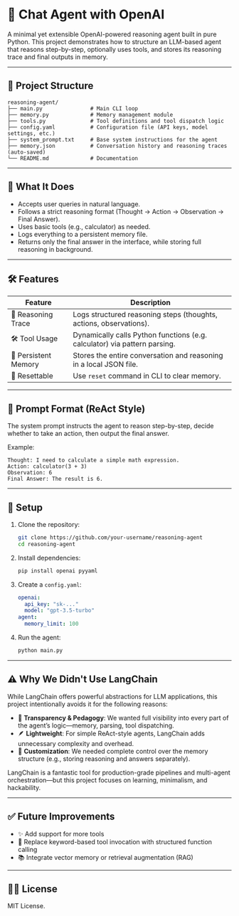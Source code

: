 # 🧠 Chat Agent with OpenAI

A minimal yet extensible OpenAI-powered reasoning agent built in pure Python. This project demonstrates how to structure an LLM-based agent that reasons step-by-step, optionally uses tools, and stores its reasoning trace and final outputs in memory.

---

## 📂 Project Structure

```
reasoning-agent/
├── main.py               # Main CLI loop
├── memory.py             # Memory management module
├── tools.py              # Tool definitions and tool dispatch logic
├── config.yaml           # Configuration file (API keys, model settings, etc.)
├── system_prompt.txt     # Base system instructions for the agent
├── memory.json           # Conversation history and reasoning traces (auto-saved)
└── README.md             # Documentation
```

---

## 🤖 What It Does

- Accepts user queries in natural language.
- Follows a strict reasoning format (Thought → Action → Observation → Final Answer).
- Uses basic tools (e.g., calculator) as needed.
- Logs everything to a persistent memory file.
- Returns only the final answer in the interface, while storing full reasoning in background.

---

## 🛠 Features

| Feature         | Description |
|----------------|-------------|
| 🧠 Reasoning Trace | Logs structured reasoning steps (thoughts, actions, observations). |
| 🛠 Tool Usage     | Dynamically calls Python functions (e.g. calculator) via pattern parsing. |
| 💾 Persistent Memory | Stores the entire conversation and reasoning in a local JSON file. |
| 🧹 Resettable | Use `reset` command in CLI to clear memory. |

---

## 🧭 Prompt Format (ReAct Style)

The system prompt instructs the agent to reason step-by-step, decide whether to take an action, then output the final answer.

Example:
```
Thought: I need to calculate a simple math expression.
Action: calculator(3 + 3)
Observation: 6
Final Answer: The result is 6.
```

---

## 🔧 Setup

1. Clone the repository:
   ```bash
   git clone https://github.com/your-username/reasoning-agent
   cd reasoning-agent
   ```

2. Install dependencies:
   ```bash
   pip install openai pyyaml
   ```

3. Create a `config.yaml`:
   ```yaml
   openai:
     api_key: "sk-..."
     model: "gpt-3.5-turbo"
   agent:
     memory_limit: 100
   ```

4. Run the agent:
   ```bash
   python main.py
   ```

---

## ⚠️ Why We Didn't Use LangChain

While LangChain offers powerful abstractions for LLM applications, this project intentionally avoids it for the following reasons:

- 🧱 **Transparency & Pedagogy**: We wanted full visibility into every part of the agent’s logic—memory, parsing, tool dispatching.
- 🪶 **Lightweight**: For simple ReAct-style agents, LangChain adds unnecessary complexity and overhead.
- 🔧 **Customization**: We needed complete control over the memory structure (e.g., storing reasoning and answers separately).

LangChain is a fantastic tool for production-grade pipelines and multi-agent orchestration—but this project focuses on learning, minimalism, and hackability.

---

## ✅ Future Improvements

- ✨ Add support for more tools
- 🧠 Replace keyword-based tool invocation with structured function calling
- 📚 Integrate vector memory or retrieval augmentation (RAG)

---

## 🧑‍💻 License

MIT License.